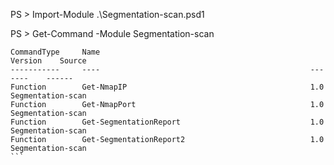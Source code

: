 PS > Import-Module .\Segmentation-scan.psd1


PS > Get-Command -Module Segmentation-scan
````
CommandType     Name                                               Version    Source
-----------     ----                                               -------    ------
Function        Get-NmapIP                                         1.0        Segmentation-scan
Function        Get-NmapPort                                       1.0        Segmentation-scan
Function        Get-SegmentationReport                             1.0        Segmentation-scan
Function        Get-SegmentationReport2                            1.0        Segmentation-scan
```
